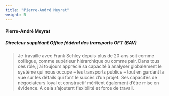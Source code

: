 ```yaml
---
title: "Pierre-André Meyrat"
weight: 5
---
```

#### Pierre-André Meyrat
##### Directeur suppléant Office fédéral des transports OFT (BAV)
> Je travaille avec Frank Schley depuis plus de 20 ans soit comme collègue, comme supérieur hiérarchique ou comme pair. Dans tous ces rôle, j’ai toujours apprécié sa capacité à analyser globalement  le système qui nous occupe – les transports publics – tout en gardant la vue sur les détails qui font le succès d’un projet. Ses capacités de négociateurs loyal et constructif méritent également d’être mise en évidence. A cela s’ajoutent flexibilité et force de travail.
